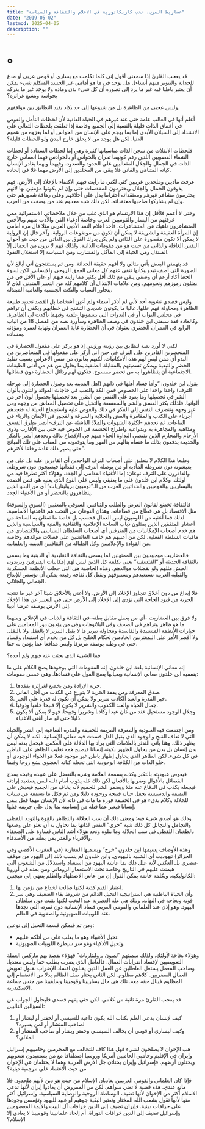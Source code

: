 ```yaml
---
title: "عضاريط العرب، نخب كاريكاتورية في الاعلام والثقافة والسياسة"
date: "2019-05-02"
lastmod: 2025-04-05
description: ""
---
```

# **ه**

قد يعجب القارئ إذا سمعني أقول إني كلما تكلمت مع يساري أو قومي عربي أو مدع للحداثة والتنوير منهم أتساءل هل يوجد في ما هو أمامي غير الجسد المتكلم شيء يمكن أن يعتبر باطنا فيه غير ما يرد إلى تصوره أن كل شيء بدن ومادة ولا يوجد غير ما يدركه بحواسه ويشبع غرائزه؟

وليس عجبي من الظاهرة بل من شيوعها إلى حد يكاد يفيد التطابق بين مواقفهم.

أعلم أنها في الغالب عامة حتى عند غيرهم في الحياة العادية لأن لحظات التأمل والغوص في أعماق الذات قليلة بالنسبة إلى الجميع وخاصة إذا تعلقت بلحظات التعالي على الانشداد إلى السيلان الأبدي إما بما يهجم على الإنسان من الحواس أو لما يغزوه من هموم الدنيا. لكن هل يوجد من لا يحلق خارج البدن ولو للحظات قليلة؟

فلحظات الانفلات من سجن الذات مناسباتها كثيرة وهي إما لحظات السعادة أو لحظات الشقاء القصويين اللتين رغم كونهما تمران بالحواس أو بالحوادس فهما انغماس خارج الذات في الجمال والجلال المتعاليين على الحدود والسدود. وفيهما وبهما يغادر الإنسان كيانه المتناهي والفاني فلا يبقى من المخلدين إلى الأرض مهما غلا في إلحاده.

عرفت ماديين وملحدين غربيين كثر. لكني ما رأيت فيهم الاكتفاء بالإخلاد إلى الأرض. فهم يذوقون الجمال والجلال ويحترمون المقدسات حتى وإن لم يكونوا مؤمنين بها لأنهم يحترمون مشاعر غيرهم ومعتقداته احتراما يدل على أخلاقهم وعلى رهافة شعورهم حتى وإن لم يشاركوا صاحبها معتقداته. لكن ذلك شبه معدوم عند من وصفت من العرب.

وحتى لا أعمم فلأقل إن هذا الارتسام هو الذي غلب من خلال ملاحظاتي الاستقرائية ممن عرفتهم من اليسار والقوميين العرب وخاصة أدعياء الفن والأدب منهم وبالأخص المتشاعرون ناهيك عن المتشاعرات. فأحد اعلام النقد الأدبي العربي مثلا قال مرة أمامي إن المرأة العفيفة والشريفة لا يمكن أن تكون من موضوعات الرواية. وآخر قال إن الرواية لا يمكن ألا تكون مقصورة على الذاتي ولم يكن يدرك الفرق بين الذاتي من حيث هو أحوال النفس الغافلة والذاتي من حيث هو من مقومات الذاتية. ولذلك فهم لا يرون من الجمال إلا المبتذل ومن الحياة إلى المآكل والمشارب ومن السياسة إلا استغلال النفوذ.

قد يتهمني البعض بأني مثالي ولا أفهم حقيقة الحداثة. ومن ثم يستنتجون أني أبالغ لأن الصورة التي أصف تبدو وكأنها تنفي عنهم كل معاني العمق الروحي والإنساني. لكن لسوء الحظ أكاد أزعم أن وصفي يبقى مع ذلك أقل بكثير مما رايته فيهم أو على الأقل في من يمثلون رموزهم ونجومهم. ومن علامات الابتذال أن كلامهم كله من التعبير المتدني الذي لا يتجاوز السباب والنكت الجنسية والعامية المبتذلة.

وليس قصدي تشويه أحد لأني لم أذكر أسماء ولم أعين أشخاصا بل القصد تحديد طبيعة الظاهرة ومحاولة فهم عللها. غالبا ما يكونون شديدي التشنج في خطابهم ويكفي أن تراهم في مجلس النواب أو في الندوات التي يسمونها علمية وفيهما تأكدت لي الظاهرة. وكالعادة فقد سبقني ابن خلدون في وصف الظاهرة وسأورد نصه من الفصل 18 من الباب الرابع في العمران الحضري بعنوان في أن الحضارة غاية العمران ونهاية لعمره ومؤذنه بفساده.

لكني لا أورد نصه لتطابق بين رؤيته ورؤيتي إذ هو يركز على مفعول الحضارة في المتحضرين القادرين على الترف في حين أني أركز على مفعولها في المتحاضرين من البدو أي ممن ليس لهم هذه الامكانيات. لكنهم يعانون من نفس الأعراض بسبب تقليد الحضر والتبعية ويمكن تسميتهم بالمقابلة الطبقية بما يحاول من هم من أدنى الطبقات الاجتماعية أن يتظاهروا به من تحضر ممسوخ. فتكون لهم رذائل الحضارة دون فضائلها.

يقول ابن خلدون: “وأما فساد أهلها في ذاتهم (اهل المدينة بعد وصول الحضارة إلى مرحلة الترف) واحدا واحدا على الخصوص فمن الكد والتعب في حاجات العوائد والتلون بألوان الشر في تحصيلها وما يعود على النفس من الضرر بعد تحصيلها بحصول لون آخر من ألوانها. فلذلك يكثر الفسق والشر والسفسفة والتحيل على تحصيل المعاش من وجهه ومن غير وجهه وتنصرف النفس إلى الفكر في ذلك والغوص عليه واستجماع الحيلة له فتجدهم أجرياء على الكذب والمقامرة والغش والخلابة والسرقة والفجور في الأيمان والرباء في البياعات. ثم تجدهم -لكثرة الشهوات والملاذ الناشئة عن الترف-أبصر بطرق الفسق ومذاهبه والمجاهرة به وبدواعيه واطراح الحشمة في الخوض فيه حتى بين الأقارب وذوي الأرحام والمحارم الذين تقتضي البداوة الحياء منهم في الإقضاع بذلك وتجدهم أبصر بالمكر والخديعة يدفعون بذلك ما عساه ينالهم من القهر وما يتوقعونه من العقاب على تلك القبائح حتى يصير ذلك عادة وخلقا لأكثرهم”.

وطبعا هذا الكلام لا ينطبق على أصحاب الترف الواجدين أي القادرين عليه بل على من يعيشونه دون شروطه المادية أو من يوصله الترف إلى فقدانها فيصبحون دون شروطه. والقادرون على الترف نوعان: إما الأغنياء القدامى أو الجدد. وهؤلاء أكثر تطرفا فيه من اولئك. وكلام ابن خلدون على ما يعنيني وليس على النوع الذي يعنيه هو. فمن أقصده باليساريين والقوميين والحداثيين العرب من الـ”لومبون بروليتاريات” أي من البدو الذين يتظاهرون بالتحضر أو من الأغنياء الجدد.

فالثقافة تخضع لقانون العرض والطلب والتنافس السوقي بالمعنيين (السوق والسوقة) مثل الاقتصاد بل هي قطاع من قطاعاته. وهذان النوعان من النخب هم قاعدتها الأساسية. لذلك فما أعنيه من اللومبون ليس العمال فحسب بل خاصة ما تمتلئ به الساحة من أعشار المثقفين الذين يمثلون ذباب الساحة الإعلامية والثقافية والفنية والسياسية والذين هم خدم أصحاب الإمكانيات من المترفين أي أصحاب السلطان السياسي والاقتصادي من مافيات السلطة الفعلية. لكن من أعنيهم هم خاصة العائشين على فضلات موائدهم وخاصة من القوادة والإعلاميين وكل الطبالة من الثقافتين الدينية والعلمانية.

فالعضاريت موجودون بين الممتهنين لما يسمى بالثقافة التقليدية أو الدينية وما يسمى بالثقافة الحديثة أو “الفلسفية” يعني بكلمة كل الذين ليس لهم إمكانيات المترفين ويريدون العيش مثلهم ولو بفضلات موائدهم. وهذه الخاصية هي التي جعلت الأنظمة العسكرية والقبلية العربية تستعبدهم وتستبوقهم وتقتل كل ثقافة رفيعة يمكن أن تؤسس للإبداع الجمالي والجلالي.

فلا إبداع من دون أخلاق تتجاوز الإخلاد إلى الأرض. ولا أعني بالأخلاق شيئا آخر غير ما تنتجه الحرية من قيود الحاجة التي تؤدي إلى الإخلاد إلى الأرض حتى في التعبير عن هذا الإخلاد إلى الأرض بوصفه غرضا أدبيا.

ولا فرق بين العضاريت -أي من يعمل مقابل بطنه-في الثقافة والذباب في الإعلام. ومنهما ما هو ظاهر وتراهم في الصحف وفي البلاتوهات وفي من يؤدون دور المحامين على خيارات الأنظمة المستبدة والفاسدة ومحاولة تبرير ما لا يقبل التبرير لا بالعقل ولا بالنقل. ولا أقصر الأمر على الـمغتربين الخادمين لحكام الخليج بل كل من يخدم أي استبداد وفساد حتى في وطنه بوصفه مرتزقا وليس مدافعا عما يؤمن به حقا.

فما الشيء الذي بحثت عنه فيهم ولم أجده؟

إنه معاني الإنسانية بلغة ابن خلدون. إنه المقومات التي بوجودها يصح الكلام على ما يسميه ابن خلدون معاني الإنسانية وبغيابها يصح القول على فسادها. وهي خمس مقومات:

1. حرية الإرادة ومن يخضع لغرائزه يفقدها.
2. صدق المعرفة ومن يفقد الحرية لا يتورع عن الكذب من أجل الفاني.
3. خير القدرة والعبد الكاذب شرير ولا يمكن أن تكون له قدرة على الخير.
4. جمال الحياة والعبد الكذوب والشرير لا يكون إلا قبيحا خلقيا وذوقيا.
5. وجلال الوجود مستحيل عند من كان عبدا وكاذبا وشريرا وقبيحا. فهو لا يمكن ألا يكون ذليلا حتى لو صار أغنى الاغنياء.

ومن اجتمعت فيه العبودية والمعرفة المزيفة للحقيقة والقدرة الساعية إلى الشر والحياة التي لا تعاف القبح والوجود الذي يقبل الذل فسدت فيه معاني الإنسانية. لكنه لا يمكن أن يظهر ذلك. وهنا يأتي التدثر بالعلامات التي يراد بها الدلالة على العكس. فيجعل بدنه ليس بدن إنسان بل بدن من يحاول الظهور بكونه إنسانا فيصبح همه تغليب الظاهر على الباطن في كل شيء. لكن الظاهر الذي يحاول إظهار باطن غير موجود فعلا هو الخواء الوجودي أو خلو الذات من الكثافة الوجودية التي تجعله كيانه العضوي يشع روحا وقيما.

فيعوض عبوديته بالتكبر وكذبه بسمعة العلامة وشره بالتفضل على عبيده وقبحه بمدح الفضائل بالأقوال وضربها بالأفعال لكن ذلك كله يذوب أمام ذلـه لـمن يستعبد إرادته فيجعله يكذب في الدفاع عنه مثلا ويضمر الشر للجميع لأنه يخاف من الجميع فيعيش على النميمة والدسيسة يجعل حياته قبيحة ووجوده ذليلا ومن ثم فكل ما تسمعه من سباب للجلالة وكلام بذيء هو في الحقيقة فورة ما مات في ذاته لأن الإنسان مهما فعل يبقى إنسانا فيعبر عما قتله من إنسانيته بما يدل على جريمة قتلها.

وذلك هو أصدق شيء فيه: ومعنى ذلك أن سب الجلالة والتظاهر بالقوة والتودد اللفظي والتجامل والتجالل كل ذلك شبه “خزي” النفس لذاتها بما تحاول به أن تعلو على وضعها بالطغيان اللفظي في سب الجلالة وما يتلوه وتجد هؤلاء أشد الناس قساوة على الضعفاء والأقرباء والغدر بمن يظنه من الأصدقاء.

وهذه الأوصاف يسيمها ابن خلدون “خرج” ويسميها المغاربة (في المغرب الأقصى وفي الجزائر) تيهوديت أي الشبيه باليهودي. وابن خلدون لم ينسب ذلك إلى اليهود من موقف عنصري بل العكس لأنه علل ذلك بما عاشه اليهود من استعباد واستذلال من الشعوب التي هيمنت عليهم في التاريخ وخاصة تحت الاستعمار الروماني ومن بعده في أوروبا الكاثوليكية. وبكلمة خاتمة يمكن القول إن من عاش الاضطهاد والظلم ينتهي إلى نتيجتين:

1. اعتبار القيم كذبة لكنها صالحة لخداع من يؤمن بها.
2. وأن الحياة الباطنية هي استراتيجية التحيل الدائم من شروط بقاء الضعيف وهي سر قوته ونجاحه في النهاية. وتلك هي علة العضرتة عند النخب لكنها بقيت دون سلطان اليهود. وهو إذن عند العلماني والقومي العربي فساد الإنسانية دون ثمرته التي نجدها عند اللوبيات الصهيونية والصفوية في العالم.

ومن ثم فيمكن قسمة التحيل إلى نوعين:

* تحيل الأغبياء وهو ما يغلب على من أتلكم عليهم.
* وتحيل الأذكياء وهو سر سيطرة اللوبيات الصهيونية.

وهؤلاء بحاجة لأولئك. ولذلك سميتهم “لمبون بروليتاريات” فهؤلاء يقصد بهم ماركس العملة التعويضيين لإفساد اضرابات العمال. فالعامل الذي يضرب يطلب حقا وليس معتديا. وصاحب المعمل يستغل العاطلين عن العمل الذين يقبلون افساد الإضراب بقبول تعويض العمال المضربين. كلاهم مظلوم. لكن الثاني يختار صف الظالم بدلا من الانضمام إلى المظلوم فينال حقه معه. تلك هي حال يساريينا وقوميينا وسلفيينا من جنس جماعة الاسكندرية.

قد يعجب القارئ مرة ثانية من كلامي. لكن حتى يفهم قصدي فليحاول الجواب عن السؤالين التاليين:

1. كيف لإنسان يدعي العلم بكتاب الله يكون داعية للسيسي أو لحفتر أو لبشار أو لصاحب المنشار أو لمن يسيره؟
2. وكيف ليساري أو قومي أن يحالف السيسـي وحفتر وبشار أو صاحب المنشار أو الملالي؟

هب الإخوان لا يصلحون لشيء فهل هذا كاف للتحالف مع المجرمين وحامييهم إسرائيل وإيران في الإقليم وحاميي الحاميين أمريكا وروسيا اصطفافا مع من يستعبدون شعوبهم ويحتلون أرضهم. فإسرائيل وإيران يحتلان جل الأرض العربية وهما لا يختلفان عن الإخوان من حيث الاعتماد على مرجعية دينية؟

فإذا كان العلماني والقومي العربيين يعاديان الإسلام من حيث هو دين لأنهم ملحدون فلا مانع عندي. هذه قضية لا تعني سواهم. لكن من المفروض أن يعادوا إيران لأنها تدعي الاسلام أكثر من الإخوان لأنها تضيف الوساطة الروحية والوصاية السياسية. وإسرائيل أكثر منها لأنها تقول بشعب الله المختار وتعتبر البقية جوهيم أو عبيد لليهود وتؤسس وجودها على خرافات دينية. فإيران تضيف إلى الدين خرافات آل البيت والأيمة المعصومين وإسرائيل تضيف إلى الدين خرافات التوراة. أم إلحاد علمانيينا وقوميينا لا يعادي إلا الإسلام؟

###
